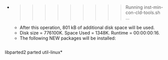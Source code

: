 * >>>>>>>>> Running inst-min-con-cld-tools.sh ...
  * After this operation, 801 kB of additional disk space will be used.
  * Disk size = 776100K. Space Used = 1348K. Runtime = 00:00:00:16.
  * The following NEW packages will be installed:
  ```bash
libparted2 parted util-linux*
  ```
